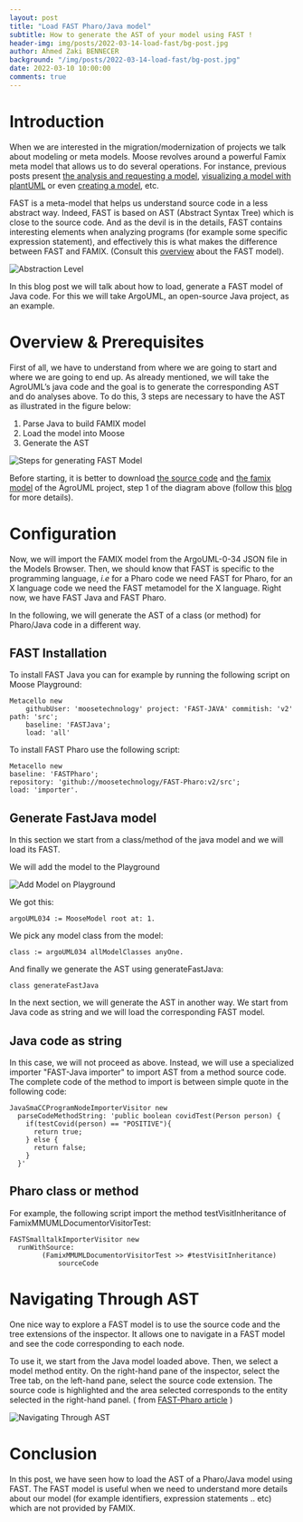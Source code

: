 ```yaml
---
layout: post
title: "Load FAST Pharo/Java model"
subtitle: How to generate the AST of your model using FAST !
header-img: img/posts/2022-03-14-load-fast/bg-post.jpg
author: Ahmed Zaki BENNECER
background: "/img/posts/2022-03-14-load-fast/bg-post.jpg"
date: 2022-03-10 10:00:00
comments: true
---
```


# Introduction

When we are interested in the migration/modernization of projects we talk about modeling or meta models. Moose revolves around a powerful Famix meta model that allows us to do several operations. For instance, previous posts present [the analysis and requesting a model](https://modularmoose.org/2021/03/30/modularmoose-usecase.html), [visualizing a model with plantUML](https://modularmoose.org/2021/06/04/plantUML-for-metamodel.html) or even [creating a model](https://modularmoose.org/2021/02/15/Coasters.html), etc.

FAST is a meta-model that helps us understand source code in a less abstract way. Indeed, FAST is based on AST (Abstract Syntax Tree) which is close to the source code. And as the devil is in the details, FAST contains interesting elements when analyzing programs (for example some specific expression statement), and effectively this is what makes the difference between FAST and FAMIX.
(Consult this [overview](https://modularmoose.org/moose-wiki/Developers/Parsers/FAST) about the FAST model).

![Abstraction Level](/img/posts/2022-03-14-load-fast/abstraction.png)

In this blog post we will talk about how to load, generate a FAST model of Java code. For this we will take ArgoUML, an open-source Java project, as an example.

# Overview & Prerequisites

First of all, we have to understand from where we are going to start and where we are going to end up. As already mentioned, we will take the AgroUML’s java code and the goal is to generate the corresponding AST and do analyses above. To do this, 3 steps are necessary to have the AST as illustrated in the figure below:

1. Parse Java to build FAMIX model
2. Load the model into Moose
3. Generate the AST

![Steps for generating FAST Model](/img/posts/2022-03-14-load-fast/Overview.png)

Before starting, it is better to download [the source code](https://www.mediafire.com/file/052scdvr07ycok8/ArgoUML-0-34.zip/file) and [the famix model](https://drive.google.com/file/d/1ZQQYedGKWlC7whj92uErpfbI7T-kSjGC/view) of the AgroUML project, step 1 of the diagram above (follow this [blog](https://fuhrmanator.github.io/2019/07/29/AnalyzingJavaWithMoose.html) for more details).

# Configuration

Now, we will import the FAMIX model from the ArgoUML-0-34 JSON file in the Models Browser. Then, we should know that FAST is specific to the programming language, _i.e_ for a Pharo code we need FAST for Pharo, for an X language code we need the FAST metamodel for the X language. Right now, we have FAST Java and FAST Pharo.

In the following, we will generate the AST of a class (or method) for Pharo/Java code in a different way.

## FAST Installation

To install FAST Java you can for example by running the following script on Moose Playground:

```st
Metacello new
    githubUser: 'moosetechnology' project: 'FAST-JAVA' commitish: 'v2' path: 'src';
    baseline: 'FASTJava';
    load: 'all'
```

To install FAST Pharo use the following script:

```st
Metacello new
baseline: 'FASTPharo';
repository: 'github://moosetechnology/FAST-Pharo:v2/src';
load: 'importer'.
```

## Generate FastJava model

In this section we start from a class/method of the java model and we will load its FAST.

We will add the model to the Playground

![Add Model on Playground](/img/posts/2022-03-14-load-fast/AddModelPlayground.png)

We got this:

```st
argoUML034 := MooseModel root at: 1.
```

We pick any model class from the model:

```st
class := argoUML034 allModelClasses anyOne.
```

And finally we generate the AST using generateFastJava:

```st
class generateFastJava
```

In the next section, we will generate the AST in another way. We start from Java code as string and we will load the corresponding FAST model.

## Java code as string

In this case, we will not proceed as above. Instead, we will use a specialized importer "FAST-Java importer" to import AST from a method source code. The complete code of the method to import is between simple quote in the following code:

```st
JavaSmaCCProgramNodeImporterVisitor new
  parseCodeMethodString: 'public boolean covidTest(Person person) {
    if(testCovid(person) == "POSITIVE"){
      return true;
    } else {
      return false;
    }
  }'
```

## Pharo class or method

For example, the following script import the method testVisitInheritance of FamixMMUMLDocumentorVisitorTest:

```st
FASTSmalltalkImporterVisitor new
  runWithSource:
		(FamixMMUMLDocumentorVisitorTest >> #testVisitInheritance)
			sourceCode
```

# Navigating Through AST

One nice way to explore a FAST model is to use the source code and the tree extensions of the inspector. It allows one to navigate in a FAST model and see the code corresponding to each node.

To use it, we start from the Java model loaded above. Then, we select a model method entity. On the right-hand pane of the inspector, select the Tree tab, on the left-hand pane, select the source code extension. The source code is highlighted and the area selected corresponds to the entity selected in the right-hand panel. ( from [FAST-Pharo article](https://modularmoose.org/moose-wiki/Developers/Parsers/FAST-Pharo) )

![Navigating Through AST](/img/posts/2022-03-14-load-fast/NavigatingThrowAST.gif)

# Conclusion

In this post, we have seen how to load the AST of a Pharo/Java model using FAST. The FAST model is useful when we need to understand more details about our model (for example identifiers, expression statements .. etc) which are not provided by FAMIX.
